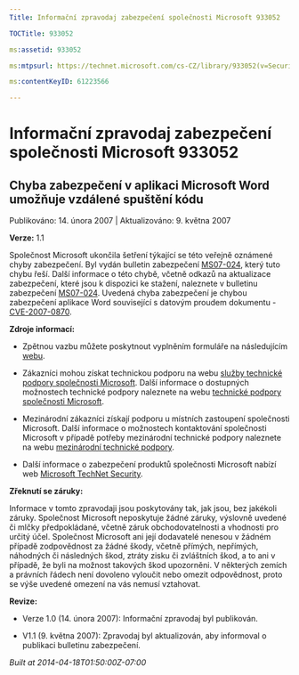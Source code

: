 ```yaml
---
Title: Informační zpravodaj zabezpečení společnosti Microsoft 933052

TOCTitle: 933052

ms:assetid: 933052

ms:mtpsurl: https://technet.microsoft.com/cs-CZ/library/933052(v=Security.10)

ms:contentKeyID: 61223566

---
```


# Informační zpravodaj zabezpečení společnosti Microsoft 933052 #

## Chyba zabezpečení v aplikaci Microsoft Word umožňuje vzdálené spuštění kódu ##

Publikováno: 14. února 2007 | Aktualizováno: 9. května 2007

**Verze:** 1.1

Společnost Microsoft ukončila šetření týkající se této veřejně oznámené chyby zabezpečení. Byl vydán bulletin zabezpečení [MS07-024](http://technet.microsoft.com/security/bulletin/ms07-024), který tuto chybu řeší. Další informace o této chybě, včetně odkazů na aktualizace zabezpečení, které jsou k dispozici ke stažení, naleznete v bulletinu zabezpečení [MS07-024](http://technet.microsoft.com/security/bulletin/ms07-024). Uvedená chyba zabezpečení je chybou zabezpečení aplikace Word související s datovým proudem dokumentu - [CVE-2007-0870](http://www.cve.mitre.org/cgi-bin/cvename.cgi?name=cve-2007-0870).

**Zdroje informací:**

* Zpětnou vazbu můžete poskytnout vyplněním formuláře na následujícím [webu](https://support.microsoft.com/common/survey.aspx?scid=sw;en;1257&amp;amp;showpage=1&amp;amp;ws=technet&amp;amp;sd=tech).

* Zákazníci mohou získat technickou podporu na webu [služby technické podpory společnosti Microsoft](http://go.microsoft.com/fwlink/?linkid=21131). Další informace o dostupných možnostech technické podpory naleznete na webu [technické podpory společnosti Microsoft](http://support.microsoft.com/).

* Mezinárodní zákazníci získají podporu u místních zastoupení společnosti Microsoft. Další informace o možnostech kontaktování společnosti Microsoft v případě potřeby mezinárodní technické podpory naleznete na webu [mezinárodní technické podpory](http://go.microsoft.com/fwlink/?linkid=21155).

* Další informace o zabezpečení produktů společnosti Microsoft nabízí web [Microsoft TechNet Security](http://go.microsoft.com/fwlink/?linkid=21132).

**Zřeknutí se záruky:**

Informace v tomto zpravodaji jsou poskytovány tak, jak jsou, bez jakékoli záruky. Společnost Microsoft neposkytuje žádné záruky, výslovně uvedené či mlčky předpokládané, včetně záruk obchodovatelnosti a vhodnosti pro určitý účel. Společnost Microsoft ani její dodavatelé nenesou v žádném případě zodpovědnost za žádné škody, včetně přímých, nepřímých, náhodných či následných škod, ztráty zisku či zvláštních škod, a to ani v případě, že byli na možnost takových škod upozorněni. V některých zemích a právních řádech není dovoleno vyloučit nebo omezit odpovědnost, proto se výše uvedené omezení na vás nemusí vztahovat.

**Revize:**

* Verze 1.0 (14. února 2007): Informační zpravodaj byl publikován.

* V1.1 (9. května 2007): Zpravodaj byl aktualizován, aby informoval o publikaci bulletinu zabezpečení.

*Built at 2014-04-18T01:50:00Z-07:00*
